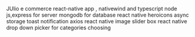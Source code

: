 JUlio e commerce react-native app , nativewind and typescript
node js,express for server
mongodb for database
react native heroicons
async storage
toast notification
axios
react native image slider box
react native drop down picker for categories choosing
